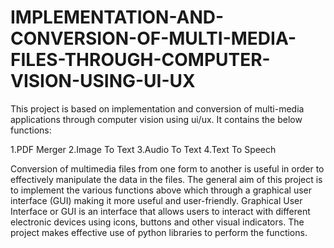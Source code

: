 # IMPLEMENTATION-AND-CONVERSION-OF-MULTI-MEDIA-FILES-THROUGH-COMPUTER-VISION-USING-UI-UX

This project is based on implementation and conversion of multi-media applications through computer vision using ui/ux. It contains the below functions:

1.PDF Merger
2.Image To Text
3.Audio To Text
4.Text To Speech

Conversion of multimedia files from one form to another is useful in order to effectively manipulate the data in the files. The general aim of this project is to implement the various functions above which through a graphical user interface (GUI) making it more useful and user-friendly. Graphical User Interface or GUI is an interface that allows users to interact with different electronic devices using icons, buttons and other visual indicators. The project makes effective use of python libraries to perform the functions.
